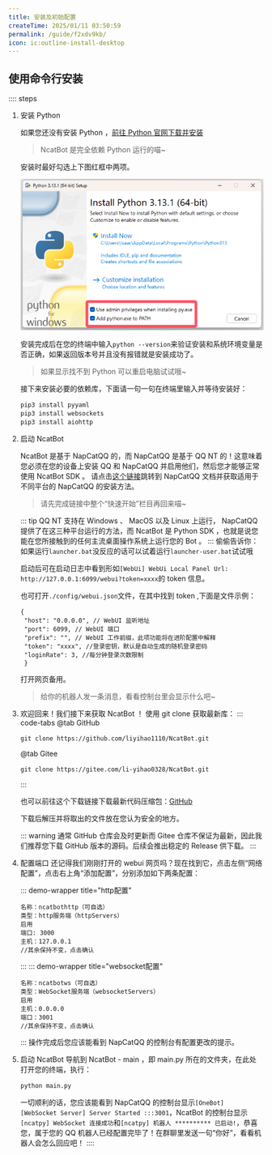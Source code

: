 ```yaml
---
title: 安装及初始配置
createTime: 2025/01/11 03:50:59
permalink: /guide/f2xdv9kb/
icon: ic:outline-install-desktop
---
```

## 使用命令行安装
:::: steps
1. 安装 Python
   
   如果您还没有安装 Python ，[前往 Python 官网下载并安装](https://www.python.org/downloads/)

   > NcatBot 是完全依赖 Python 运行的喵~

   安装时最好勾选上下图红框中两项。
   
   ![alt text](images/python-install.png)

   安装完成后在您的终端中输入`python --version`来验证安装和系统环境变量是否正确，如果返回版本号并且没有报错就是安装成功了。

   > 如果显示找不到 Python 可以重启电脑试试哦~

   接下来安装必要的依赖库，下面请一句一句在终端里输入并等待安装好：
   ```bash
   pip3 install pyyaml
   pip3 install websockets
   pip3 install aiohttp
   ```

2. 启动 NcatBot
   
   NcatBot 是基于 NapCatQQ 的，而 NapCatQQ 是基于 QQ NT 的！这意味着您必须在您的设备上安装 QQ 和 NapCatQQ 并启用他们，然后您才能够正常使用 NcatBot SDK 。
   请点击[这个链接](https://napneko.pages.dev/guide/start-install)跳转到 NapCatQQ 文档并获取适用于不同平台的 NapCatQQ 的安装方法。

   > 请先完成链接中整个“快速开始”栏目再回来喵~

   ::: tip
   QQ NT 支持在 Windows 、 MacOS 以及 Linux 上运行， NapCatQQ 提供了在这三种平台运行的方法，而 NcatBot 是 Python SDK ，也就是说您能在您所接触到的任何主流桌面操作系统上运行您的 Bot 。
   :::
   偷偷告诉你：如果运行`launcher.bat`没反应的话可以试着运行`launcher-user.bat`试试哦

   启动后可在启动日志中看到形如`[WebUi] WebUi Local Panel Url: http://127.0.0.1:6099/webui?token=xxxx`的 token 信息。

   也可打开`./config/webui.json`文件，在其中找到 token ,下面是文件示例：
   ```json:no-line-numbers
   {
    "host": "0.0.0.0", // WebUI 监听地址
    "port": 6099, // WebUI 端口
    "prefix": "", // WebUI 工作前缀，此项功能将在进阶配置中解释
    "token": "xxxx", //登录密钥，默认是自动生成的随机登录密码
    "loginRate": 3, //每分钟登录次数限制
    }
    ```
    打开网页备用。

    > 给你的机器人发一条消息，看看控制台里会显示什么吧~

3. 欢迎回来！我们接下来获取 NcatBot ！
   使用 git clone 获取最新库：
    ::: code-tabs
    @tab GitHub
    ```bash:no-line-numbers
    git clone https://github.com/liyihao1110/NcatBot.git
    ```

    @tab Gitee
    ```bash:no-line-numbers
    git clone https://gitee.com/li-yihao0328/NcatBot.git
    ```
    :::

    也可以前往这个下载链接下载最新代码压缩包：[GitHub](https://codeload.github.com/liyihao1110/NcatBot/zip/refs/heads/main)

    下载后解压并将取出的文件放在您认为安全的地方。

    ::: warning
    通常 GitHub 仓库会及时更新而 Gitee 仓库不保证为最新，因此我们推荐您下载 GitHub 版本的源码。后续会推出稳定的 Release 供下载。
    :::

4. 配置端口
   还记得我们刚刚打开的 webui 网页吗？现在找到它，点击左侧“网络配置”，点击右上角“添加配置”，分别添加如下两条配置：
   
   ::: demo-wrapper title="http配置"
   ```:no-line-numbers
   名称：ncatbothttp（可自选）
   类型：http服务端（httpServers）
   启用
   端口: 3000
   主机：127.0.0.1
   //其余保持不变，点击确认
   ```
   :::
   ::: demo-wrapper title="websocket配置"
   ```:no-line-numbers
   名称：ncatbotws（可自选）
   类型：WebSocket服务端（websocketServers）
   启用
   主机：0.0.0.0
   端口：3001
   //其余保持不变，点击确认
   ```
   :::
   操作完成后您应该能看到 NapCatQQ 的控制台有配置更改的提示。

5. 启动 NcatBot
   导航到 NcatBot - main ，即 main.py 所在的文件夹，在此处打开您的终端，执行：
   ```bash
   python main.py
   ```
   一切顺利的话，您应该能看到 NapCatQQ 的控制台显示`[OneBot] [WebSocket Server] Server Started :::3001`，NcatBot 的控制台显示`[ncatpy] WebSocket 连接成功`和`[ncatpy] 机器人 ********** 已启动!`，恭喜您，属于您的 QQ 机器人已经配置完毕了！在群聊里发送一句“你好”，看看机器人会怎么回应吧！
::::